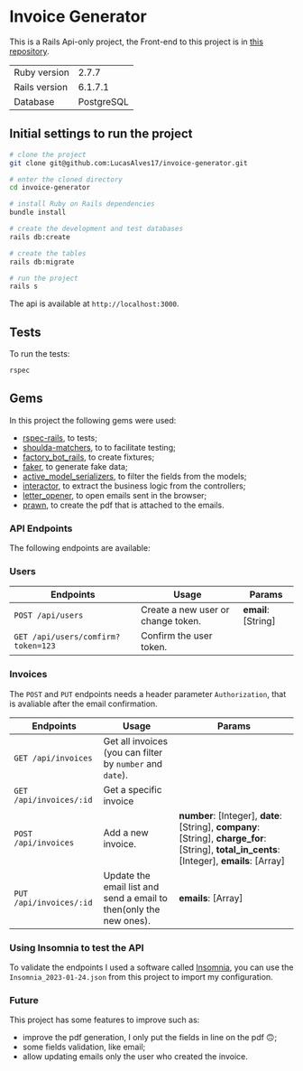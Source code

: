 # Invoice Generator

This is a Rails Api-only project, the Front-end to this project is in [this repository](https://github.com/LucasAlves17/invoice-generator-web).

<table>
  <tr>
    <td>Ruby version</td>
    <td>
      2.7.7
    </td>
  </tr>
  <tr>
    <td>Rails version</td>
    <td>
      6.1.7.1
    </td>
  </tr>
  <tr>
    <td>Database</td>
    <td>
      PostgreSQL
    </td>
  </tr>
</table>

## Initial settings to run the project

```bash
# clone the project
git clone git@github.com:LucasAlves17/invoice-generator.git

# enter the cloned directory
cd invoice-generator

# install Ruby on Rails dependencies
bundle install

# create the development and test databases
rails db:create

# create the tables
rails db:migrate

# run the project
rails s
```

The api is available at `http://localhost:3000`.

## Tests

To run the tests:

```bash
rspec
```

## Gems

In this project the following gems were used:

- [rspec-rails](https://github.com/rspec/rspec-rails), to tests;
- [shoulda-matchers](https://github.com/thoughtbot/shoulda-matchers), to to facilitate testing;
- [factory_bot_rails](https://github.com/thoughtbot/factory_bot_rails), to create fixtures;
- [faker](https://github.com/faker-ruby/faker), to generate fake data;
- [active_model_serializers](https://github.com/rails-api/active_model_serializers), to filter the fields from the models;
- [interactor](https://github.com/collectiveidea/interactor), to extract the business logic from the controllers;
- [letter_opener](https://www.ruby-toolbox.com/projects/letter_opener), to open emails sent in the browser;
- [prawn](https://github.com/prawnpdf/prawn), to create the pdf that is attached to the emails.

### API Endpoints

The following endpoints are available:

### Users

| Endpoints                          | Usage                              | Params             |
| ---------------------------------- | ---------------------------------- | ------------------ |
| `POST /api/users`                  | Create a new user or change token. | **email**:[String] |
| `GET /api/users/comfirm?token=123` | Confirm the user token.            |                    |

### Invoices

The `POST` and `PUT` endpoints needs a header parameter `Authorization`, that is avaliable after the email confirmation.

| Endpoints               | Usage                                                              | Params                                                                                                                                         |
| ----------------------- | ------------------------------------------------------------------ | ---------------------------------------------------------------------------------------------------------------------------------------------- |
| `GET /api/invoices`     | Get all invoices (you can filter by `number` and `date`).          |                                                                                                                                                |
| `GET /api/invoices/:id` | Get a specific invoice                                             |                                                                                                                                                |
| `POST /api/invoices`    | Add a new invoice.                                                 | **number**: [Integer], **date**: [String], **company**: [String], **charge_for**: [String], **total_in_cents**: [Integer], **emails**: [Array] |
| `PUT /api/invoices/:id` | Update the email list and send a email to then(only the new ones). | **emails**: [Array]                                                                                                                            |

### Using Insomnia to test the API

To validate the endpoints I used a software called [Insomnia](https://insomnia.rest/download), you can use the `Insomnia_2023-01-24.json` from this project to import my configuration.

### Future

This project has some features to improve such as:

- improve the pdf generation, I only put the fields in line on the pdf 🙃;
- some fields validation, like email;
- allow updating emails only the user who created the invoice.

